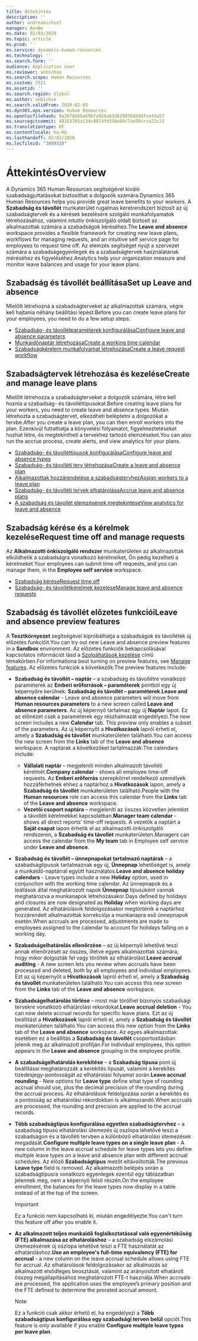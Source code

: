 ```yaml
---
title: Áttekintés
description: ''
author: andreabichsel
manager: AnnBe
ms.date: 02/03/2020
ms.topic: article
ms.prod: ''
ms.service: dynamics-human-resources
ms.technology: ''
ms.search.form: ''
audience: Application User
ms.reviewer: anbichse
ms.search.scope: Human Resources
ms.custom: 7521
ms.assetid: ''
ms.search.region: Global
ms.author: anbichse
ms.search.validFrom: 2020-02-03
ms.dyn365.ops.version: Human Resources
ms.openlocfilehash: 9a36f6b6ba696fa926ab3d6298568dddfce43a57
ms.sourcegitcommit: 40163705a134c9874fd33be80c7ae59ccce22c21
ms.translationtype: HT
ms.contentlocale: hu-HU
ms.lasthandoff: 02/03/2020
ms.locfileid: "3009320"
---
```

# <a name="overview"></a><span data-ttu-id="98bdc-102">Áttekintés</span><span class="sxs-lookup"><span data-stu-id="98bdc-102">Overview</span></span>

<span data-ttu-id="98bdc-103">A Dynamics 365 Human Resources segítségével kiváló szabadságjuttatásokat biztosíthat a dolgozók számára.</span><span class="sxs-lookup"><span data-stu-id="98bdc-103">Dynamics 365 Human Resources helps you provide great leave benefits to your workers.</span></span> <span data-ttu-id="98bdc-104">A **Szabadság és távollét** munkaterület rugalmas keretrendszert biztosít az új szabadságtervek és a kérések kezelésére szolgáló munkafolyamatok létrehozásához, valamint intuitív önkiszolgáló oldalt biztosít az alkalmazottak számára a szabadságok kéréséhez.</span><span class="sxs-lookup"><span data-stu-id="98bdc-104">The **Leave and absence** workspace provides a flexible framework for creating new leave plans, workflows for managing requests, and an intuitive self service page for employees to request time off.</span></span> <span data-ttu-id="98bdc-105">Az elemzés segítséget nyújt a szervezet számára a szabadságegyenlegek és a szabadságtervek használatának méréséhez és figyeléséhez.</span><span class="sxs-lookup"><span data-stu-id="98bdc-105">Analytics help your organization measure and monitor leave balances and usage for your leave plans.</span></span>

## <a name="set-up-leave-and-absence"></a><span data-ttu-id="98bdc-106">Szabadság és távollét beállítása</span><span class="sxs-lookup"><span data-stu-id="98bdc-106">Set up Leave and absence</span></span>

<span data-ttu-id="98bdc-107">Mielőtt létrehozná a szabadságterveket az alkalmazottak számára, végre kell hajtania néhány beállítási lépést:</span><span class="sxs-lookup"><span data-stu-id="98bdc-107">Before you can create leave plans for your employees, you need to do a few setup steps:</span></span>

- [<span data-ttu-id="98bdc-108">Szabadság- és távollétparaméterek konfigurálása</span><span class="sxs-lookup"><span data-stu-id="98bdc-108">Configure leave and absence parameters</span></span>](hr-leave-and-absence-parameters.md)
- [<span data-ttu-id="98bdc-109">Munkaidőnaptár létrehozása</span><span class="sxs-lookup"><span data-stu-id="98bdc-109">Create a working time calendar</span></span>](hr-leave-and-absence-working-time-calendar.md)
- [<span data-ttu-id="98bdc-110">Szabadságkérelem munkafolyamat létrehozása</span><span class="sxs-lookup"><span data-stu-id="98bdc-110">Create a leave request workflow</span></span>](hr-leave-and-absence-workflow.md)

## <a name="create-and-manage-leave-plans"></a><span data-ttu-id="98bdc-111">Szabadságtervek létrehozása és kezelése</span><span class="sxs-lookup"><span data-stu-id="98bdc-111">Create and manage leave plans</span></span>

<span data-ttu-id="98bdc-112">Mielőtt létrehozza a szabadságterveket a dolgozók számára, létre kell hoznia a szabadság- és távolléttípusokat.</span><span class="sxs-lookup"><span data-stu-id="98bdc-112">Before creating leave plans for your workers, you need to create leave and absence types.</span></span> <span data-ttu-id="98bdc-113">Miután létrehozta a szabadságtervet, elkezdheti beléptetni a dolgozókat a tervbe.</span><span class="sxs-lookup"><span data-stu-id="98bdc-113">After you create a leave plan, you can then enroll workers into the plan.</span></span> <span data-ttu-id="98bdc-114">Ezenkívül futtathatja a könyvelési folyamatot, figyelmeztetéseket hozhat létre, és megtekintheti a tervekhez tartozó elemzéseket.</span><span class="sxs-lookup"><span data-stu-id="98bdc-114">You can also run the accrue process, create alerts, and view analytics for your plans.</span></span>

- [<span data-ttu-id="98bdc-115">Szabadság- és távolléttípusok konfigurálása</span><span class="sxs-lookup"><span data-stu-id="98bdc-115">Configure leave and absence types</span></span>](hr-leave-and-absence-types.md)
- [<span data-ttu-id="98bdc-116">Szabadság- és távolléti terv létrehozása</span><span class="sxs-lookup"><span data-stu-id="98bdc-116">Create a leave and absence plan</span></span>](hr-leave-and-absence-plans.md)
- [<span data-ttu-id="98bdc-117">Alkalmazottak hozzárendelése a szabadságtervhez</span><span class="sxs-lookup"><span data-stu-id="98bdc-117">Assign workers to a leave plan</span></span>](hr-leave-and-absence-enroll.md)
- [<span data-ttu-id="98bdc-118">Szabadság- és távolléti tervek elhatárolása</span><span class="sxs-lookup"><span data-stu-id="98bdc-118">Accrue leave and absence plans</span></span>](hr-leave-and-absence-accrue.md)
- [<span data-ttu-id="98bdc-119">A szabadság és távollét elemzésének megtekintése</span><span class="sxs-lookup"><span data-stu-id="98bdc-119">View analytics for leave and absence</span></span>](hr-leave-and-absence-analytics.md)

## <a name="request-time-off-and-manage-requests"></a><span data-ttu-id="98bdc-120">Szabadság kérése és a kérelmek kezelése</span><span class="sxs-lookup"><span data-stu-id="98bdc-120">Request time off and manage requests</span></span>

<span data-ttu-id="98bdc-121">Az **Alkalmazotti önkiszolgáló rendszer** munkaterületen az alkalmazottak elküldhetik a szabadságra vonatkozó kérelmeiket, Ön pedig kezelheti a kérelmeket.</span><span class="sxs-lookup"><span data-stu-id="98bdc-121">Your employees can submit time off requests, and you can manage them, in the **Employee self service** workspace.</span></span>

- [<span data-ttu-id="98bdc-122">Szabadság kérése</span><span class="sxs-lookup"><span data-stu-id="98bdc-122">Request time off</span></span>](hr-employee-self-service-request-time-off.md)
- [<span data-ttu-id="98bdc-123">Szabadság- és távollétkérelmek kezelése</span><span class="sxs-lookup"><span data-stu-id="98bdc-123">Manage leave and absence requests</span></span>](hr-employee-self-service-manage-requests.md)

## <a name="leave-and-absence-preview-features"></a><span data-ttu-id="98bdc-124">Szabadság és távollét előzetes funkciói</span><span class="sxs-lookup"><span data-stu-id="98bdc-124">Leave and absence preview features</span></span>

<span data-ttu-id="98bdc-125">A **Tesztkörnyezet** segítségével kipróbálhatja a szabadságok és távollétek új előzetes funkcióit.</span><span class="sxs-lookup"><span data-stu-id="98bdc-125">You can try out new Leave and absence preview features in a **Sandbox** environment.</span></span> <span data-ttu-id="98bdc-126">Az előzetes funkciók bekapcsolásával kapcsolatos információt lásd a [Szolgáltatások kezelése](hr-admin-manage-features.md) című témakörben.</span><span class="sxs-lookup"><span data-stu-id="98bdc-126">For informationa bout turning on preview features, see [Manage features](hr-admin-manage-features.md).</span></span> <span data-ttu-id="98bdc-127">Az előzetes funkciók a következők:</span><span class="sxs-lookup"><span data-stu-id="98bdc-127">The preview features include:</span></span>

- <span data-ttu-id="98bdc-128">**Szabadság és távollét – naptár** – a szabadság és távollétre vonatkozó paraméterek az **Emberi erőforrások – paraméterek** pontból egy új képernyőre kerülnek: **Szabadság és távollét – paraméterek**.</span><span class="sxs-lookup"><span data-stu-id="98bdc-128">**Leave and absence calendar** - Leave and absence parameters will move from **Human resources parameters** to a new screen called **Leave and absence parameters**.</span></span> <span data-ttu-id="98bdc-129">Az új képernyő tartalmaz egy új **Naptár** lapot. Ez az előnézet csak a paraméterek egy részhalmazát engedélyezi.</span><span class="sxs-lookup"><span data-stu-id="98bdc-129">The new screen includes a new **Calendar** tab. This preview only enables a subset of the parameters.</span></span> <span data-ttu-id="98bdc-130">Az új képernyőt a **Hivatkozások** lapról érheti el, amely a **Szabadság és távollét** munkaterületen található.</span><span class="sxs-lookup"><span data-stu-id="98bdc-130">You can access the new screen from the **Links** tab of the **Leave and absence** workspace.</span></span> <span data-ttu-id="98bdc-131">A naptárak a következőket tartalmazzák:</span><span class="sxs-lookup"><span data-stu-id="98bdc-131">The calendars include:</span></span>
  - <span data-ttu-id="98bdc-132">**Vállalati naptár** – megjeleníti minden alkalmazott távolléti kérelmét.</span><span class="sxs-lookup"><span data-stu-id="98bdc-132">**Company calendar** - shows all employee time-off requests.</span></span> <span data-ttu-id="98bdc-133">Az **Emberi erőforrás** szerepkörrel rendelkező személyek hozzáférhetnek ehhez a naptárhoz a **Hivatkozások** lapon, amely a **Szabadság és távollét** munkaterületen található.</span><span class="sxs-lookup"><span data-stu-id="98bdc-133">People with the **Human resources** role can access this calendar from the **Links** tab of the **Leave and absence** workspace.</span></span>
  - <span data-ttu-id="98bdc-134">**Vezetői csoport naptára** – megjeleníti az összes közvetlen jelentést a távolléti kérelmekkel kapcsolatban.</span><span class="sxs-lookup"><span data-stu-id="98bdc-134">**Manager team calendar** - shows all direct reports' time-off requests.</span></span> <span data-ttu-id="98bdc-135">A vezetők a naptárt a **Saját csapat** lapon érhetik el az alkalmazotti önkiszolgáló rendszeren, a **Szabadság és távollét** munkaterületen.</span><span class="sxs-lookup"><span data-stu-id="98bdc-135">Managers can access the calendar from the **My team** tab in Employee self service under **Leave and absence**.</span></span> 

- <span data-ttu-id="98bdc-136">**Szabadság és távollét – ünnepnapokat tartalmazó naptárak** – a szabadságtípusok tartalmaznak egy új, **Ünnepnap** lehetőséget is, amely a munkaidő-naptárral együtt használatos.</span><span class="sxs-lookup"><span data-stu-id="98bdc-136">**Leave and absence holiday calendars** - Leave types include a new **Holiday** option, used in conjunction with the working time calendar.</span></span> <span data-ttu-id="98bdc-137">Az ünnepnapok és a leállások által meghatározott napok **Ünnepnap** típusúként vannak meghatározva a munkanapok létrehozásakor.</span><span class="sxs-lookup"><span data-stu-id="98bdc-137">Days defined by holidays and closures are now designated as **Holiday** when working days are generated.</span></span> <span data-ttu-id="98bdc-138">Az elhatárolások feldolgozásakor megtörténik a naptárhoz hozzárendelt alkalmazottak korrekciója a munkanapra eső ünnepnapok esetén.</span><span class="sxs-lookup"><span data-stu-id="98bdc-138">When accruals are processed, adjustments are made to employees assigned to the calendar to account for holidays falling on a working day.</span></span>

- <span data-ttu-id="98bdc-139">**Szabadságelhatárolás ellenőrzése** – az új képernyő lehetővé teszi annak ellenőrzését az összes, illetve egyes alkalmazottak számára, hogy mikor dolgozták fel vagy törölték az elhatárolást.</span><span class="sxs-lookup"><span data-stu-id="98bdc-139">**Leave accrual auditing** - A new screen lets you review when accruals have been processed and deleted, both by all employees and individual employees.</span></span> <span data-ttu-id="98bdc-140">Ezt az új képernyőt a **Hivatkozások** lapról érheti el, amely a **Szabadság és távollét** munkaterületen található.</span><span class="sxs-lookup"><span data-stu-id="98bdc-140">You can access this new screen from the **Links** tab of the **Leave and absence** workspace.</span></span>

- <span data-ttu-id="98bdc-141">**Szabadságelhatárolás törlése** – most már törölhet bizonyos szabadsági tervekre vonatkozó elhatárolási rekordokat.</span><span class="sxs-lookup"><span data-stu-id="98bdc-141">**Leave accrual deletion** - You can now delete accrual records for specific leave plans.</span></span> <span data-ttu-id="98bdc-142">Ezt az új beállítást a **Hivatkozások** lapról érheti el, amely a **Szabadság és távollét** munkaterületen található.</span><span class="sxs-lookup"><span data-stu-id="98bdc-142">You can access this new option from the **Links** tab of the **Leave and absence** workspace.</span></span> <span data-ttu-id="98bdc-143">Az egyes alkalmazottak esetében ez a beállítás a **Szabadság és távollét** csoportosításban jelenik meg az alkalmazott profilján.</span><span class="sxs-lookup"><span data-stu-id="98bdc-143">For individual employees, this option appears in the **Leave and absence** grouping in the employee profile.</span></span> 

- <span data-ttu-id="98bdc-144">**A szabadságelhatárolás kerekítése** – a **Szabadság típusa** pont új beállításai meghatározzák a kerekítés típusát, valamint a kerekítés tizedesjegy-pontosságát az elhatárolási folyamat során.</span><span class="sxs-lookup"><span data-stu-id="98bdc-144">**Leave accrual rounding** - New options for **Leave type** define what type of rounding accrual should use, plus the decimal precision of the rounding during the accrual process.</span></span> <span data-ttu-id="98bdc-145">Az elhatárolások feldolgozása során a kerekítés és a pontosság az elhatárolási rekordokban is alkalmazandó.</span><span class="sxs-lookup"><span data-stu-id="98bdc-145">When accruals are processed, the rounding and precision are applied to the accrual records.</span></span> 

- <span data-ttu-id="98bdc-146">**Több szabadságtípus konfigurálása egyetlen szabadságtervhez** – a szabadság típusú elhatárolási ütemezés új oszlopa lehetővé teszi a szabadságon és a távolléti tervben a különböző elhatárolási ütemezések megadását.</span><span class="sxs-lookup"><span data-stu-id="98bdc-146">**Configure multiple leave types on a single leave plan** - A new column in the leave accrual schedule for leave types lets you define multiple leave types on a leave and absence plan with different accrual schedules.</span></span> <span data-ttu-id="98bdc-147">Az előző **Szabadságtípus** mezőt eltávolították.</span><span class="sxs-lookup"><span data-stu-id="98bdc-147">The previous **Leave type** field is removed.</span></span> <span data-ttu-id="98bdc-148">Az alkalmazotti belépés során a szabadságtípusra vonatkozó egyenlegek ezentúl egy táblázatban jelennek meg, nem a képernyő felső részén.</span><span class="sxs-lookup"><span data-stu-id="98bdc-148">On the employee enrollment, the balances for the leave types now display in a table instead of at the top of the screen.</span></span>

  > [!IMPORTANT]
  > <span data-ttu-id="98bdc-149">Ez a funkció nem kapcsolható ki, miután engedélyezte.</span><span class="sxs-lookup"><span data-stu-id="98bdc-149">You can't turn this feature off after you enable it.</span></span>

- <span data-ttu-id="98bdc-150">**Az alkalmazott teljes munkaidő foglalkoztatással való egyenértékűség (FTE) alkalmazása az elhatároláshoz** – a szabadság elszámolási ütemezésének új oszlopa lehetővé teszi a FTE használatát az elhatároláshoz.</span><span class="sxs-lookup"><span data-stu-id="98bdc-150">**Use an employee's full-time equivalency (FTE) for accrual** - a new column on the leave accrual schedule allows using FTE for accrual.</span></span> <span data-ttu-id="98bdc-151">Az elhatárolások feldolgozásakor az alkalmazás az alkalmazott elsődleges beosztását, valamint az arányosított elhatárolt összeg megállapításához meghatározott FTE-t használja.</span><span class="sxs-lookup"><span data-stu-id="98bdc-151">When accruals are processed, the application uses the employee’s primary position and the FTE defined to determine the prorated accrual amount.</span></span>

  > [!NOTE]
  > <span data-ttu-id="98bdc-152">Ez a funkció csak akkor érhető el, ha engedélyezi a **Több szabadságtípus konfigurálása egy szabadsági terven belül** opciót.</span><span class="sxs-lookup"><span data-stu-id="98bdc-152">This feature is only available if you enable **Configure multiple leave types per leave plan**.</span></span> 
